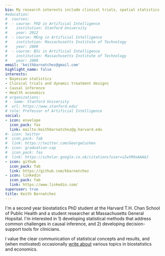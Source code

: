 ```yaml
---
bio: My research interests include clinical trials, spatial statistics and Bayesian methodology.
#education:
#  courses:
#  - course: PhD in Artificial Intelligence
#    institution: Stanford University
#    year: 2012
#  - course: MEng in Artificial Intelligence
#    institution: Massachusetts Institute of Technology
#    year: 2009
#  - course: BSc in Artificial Intelligence
#    institution: Massachusetts Institute of Technology
#    year: 2008
email: 'keithbarnatchez@gmail.com'
highlight_name: false
interests:
- Bayesian statistics
- Clinical trials and dynamic treatment designs
- Causal inference
- Health economics
# organizations:
# - name: Stanford University
#  url: https://www.stanford.edu/
# role: Professor of Artificial Intelligence
social:
- icon: envelope
  icon_pack: fas
  link: mailto:keithbarnatchez@g.harvard.edu
#- icon: twitter
#  icon_pack: fab
#  link: https://twitter.com/GeorgeCushen
#- icon: graduation-cap
#  icon_pack: fas
#  link: https://scholar.google.co.uk/citations?user=sIwtMXoAAAAJ
- icon: github
  icon_pack: fab
  link: https://github.com/kbarnatchez
- icon: linkedin
  icon_pack: fab
  link: https://www.linkedin.com/
superuser: true
title: Keith Barnatchez
---
```


I'm a second year biostatistics PhD student at the Harvard T.H. Chan School of Public Health and a student researcher at Massachusetts General Hopsital. I'm interested in 1) developing statistical methods that address common challenges in causal inference, and 2) developing decision-support tools for clinicians. 

I  value the clear communication of statistical concepts and results, and  (when motivated) occasionally [write about](https://keithbarnatchez.netlify.app/post/) various topics in biostatistics and economics. 
